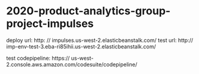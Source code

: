 # 2020-product-analytics-group-project-impulses

deploy url: http: // impulses.us-west-2.elasticbeanstalk.com/
test url: http:// imp-env-test-3.eba-ri85ihii.us-west-2.elasticbeanstalk.com/

test codepipeline: https:// us-west-2.console.aws.amazon.com/codesuite/codepipeline/
